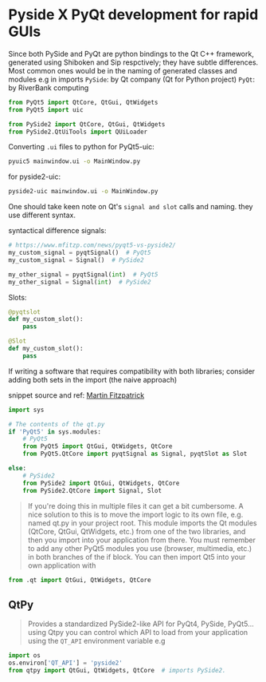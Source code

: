 <!-- widgets developed using PySide 2 or 6 and pyqt -->
# Pyside X PyQt development for rapid GUIs

Since both PySide and PyQt are python bindings to the  Qt C++ framework, generated using Shiboken and Sip respctively; they have subtle differences.
Most common ones would be in the naming of generated classes and modules e.g in imports
`PySide`: by Qt company (Qt for Python project)
`PyQt`: by RiverBank computing

```python
from PyQt5 import QtCore, QtGui, QtWidgets
from PyQt5 import uic
```

```python
from PySide2 import QtCore, QtGui, QtWidgets
from PySide2.QtUiTools import QUiLoader
```

Converting `.ui` files to python
for PyQt5-uic:

```bash
pyuic5 mainwindow.ui -o MainWindow.py
```

for pyside2-uic:

```bash
pyside2-uic mainwindow.ui -o MainWindow.py
```

One should take keen note on Qt's `signal and slot` calls and naming. they use different syntax.

syntactical difference
signals:

```python
# https://www.mfitzp.com/news/pyqt5-vs-pyside2/
my_custom_signal = pyqtSignal()  # PyQt5
my_custom_signal = Signal()  # PySide2

my_other_signal = pyqtSignal(int)  # PyQt5
my_other_signal = Signal(int)  # PySide2
```

Slots:

```python
@pyqtslot
def my_custom_slot():
    pass

@Slot
def my_custom_slot():
    pass
```

If writing a software that requires compatibility with both libraries;
consider adding both sets in the import (the naive approach)

snippet source and ref: [Martin Fitzpatrick](https://www.mfitzp.com/news/pyqt5-vs-pyside2/)

```python
import sys

# The contents of the qt.py
if 'PyQt5' in sys.modules:
    # PyQt5
    from PyQt5 import QtGui, QtWidgets, QtCore
    from PyQt5.QtCore import pyqtSignal as Signal, pyqtSlot as Slot

else:
    # PySide2
    from PySide2 import QtGui, QtWidgets, QtCore
    from PySide2.QtCore import Signal, Slot
```

> If you're doing this in multiple files it can get a bit cumbersome. A nice solution to this is to move the import logic to its own file, e.g. named qt.py in your project root. This module imports the Qt modules (QtCore, QtGui, QtWidgets, etc.) from one of the two libraries, and then you import into your application from there.
> You must remember to add any other PyQt5 modules you use (browser, multimedia, etc.) in both branches of the if block. You can then import Qt5 into your own application with

```python
from .qt import QtGui, QtWidgets, QtCore
```

## QtPy

>Provides a standardized PySide2-like API for PyQt4, PySide, PyQt5... using Qtpy you can control which API to load from your application using the `QT_API` environment variable e.g

```python
import os
os.environ['QT_API'] = 'pyside2'
from qtpy import QtGui, QtWidgets, QtCore  # imports PySide2.
```
